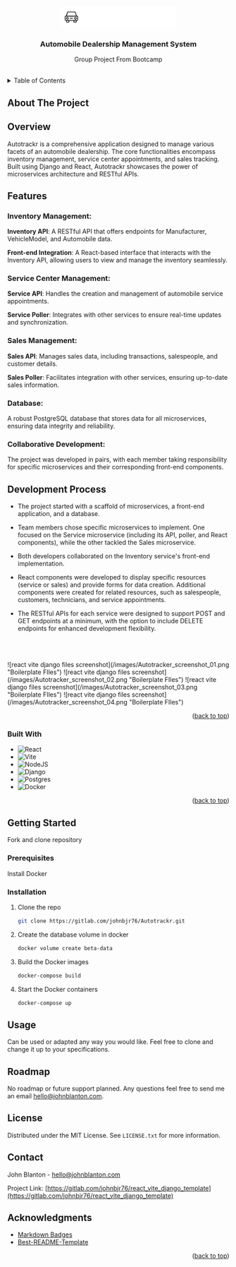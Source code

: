 <a name="readme-top"></a>


<!-- PROJECT LOGO -->
<br />
<div align="center">
  <a href="https://gitlab.com/johnbjr76/Autotrackr">
    <img src="images/autotrackr.png" alt="Logo" height="50">
  </a>

  <h3 align="center">Automobile Dealership Management System</h3>

  <p align="center">
    Group Project From Bootcamp
    <br />
    <br />
  </p>
</div>



<!-- TABLE OF CONTENTS -->
<details>
  <summary>Table of Contents</summary>
  <ol>
    <li>
      <a href="#about-the-project">About The Project</a>
      <ul>
        <li><a href="#built-with">Built With</a></li>
      </ul>
    </li>
    <li>
      <a href="#getting-started">Getting Started</a>
      <ul>
        <li><a href="#prerequisites">Prerequisites</a></li>
        <li><a href="#installation">Installation</a></li>
      </ul>
    </li>
    <li><a href="#usage">Usage</a></li>
    <li><a href="#roadmap">Roadmap</a></li>
    <li><a href="#license">License</a></li>
    <li><a href="#contact">Contact</a></li>
    <li><a href="#acknowledgments">Acknowledgments</a></li>
  </ol>
</details>

<!-- ABOUT THE PROJECT -->
## About The Project


## Overview
Autotrackr is a comprehensive application designed to manage various facets of an automobile dealership. The core functionalities encompass inventory management, service center appointments, and sales tracking. Built using Django and React, Autotrackr showcases the power of microservices architecture and RESTful APIs.

## Features
### Inventory Management:

**Inventory API**: A RESTful API that offers endpoints for Manufacturer, VehicleModel, and Automobile data.

**Front-end Integration**: A React-based interface that interacts with the Inventory API, allowing users to view and manage the inventory seamlessly.
<br>
### Service Center Management:

**Service API**: Handles the creation and management of automobile service appointments.

**Service Poller**: Integrates with other services to ensure real-time updates and synchronization.
<br>
### Sales Management:

**Sales API**: Manages sales data, including transactions, salespeople, and customer details.

**Sales Poller**: Facilitates integration with other services, ensuring up-to-date sales information.
<br>
### Database: 
A robust PostgreSQL database that stores data for all microservices, ensuring data integrity and reliability.
<br>
### Collaborative Development:
The project was developed in pairs, with each member taking responsibility for specific microservices and their corresponding front-end components.
<br>
## Development Process

- The project started with a scaffold of microservices, a front-end application, and a database.

- Team members chose specific microservices to implement. One focused on the Service microservice (including its API, poller, and React components), while the other tackled the Sales microservice.

- Both developers collaborated on the Inventory service's front-end implementation.

- React components were developed to display specific resources (service or sales) and provide forms for data creation. Additional components were created for related resources, such as salespeople, customers, technicians, and service appointments.

- The RESTful APIs for each service were designed to support POST and GET endpoints at a minimum, with the option to include DELETE endpoints for enhanced development flexibility.
<br>
<br>
<br>
![react vite django files screenshot](/images/Autotracker_screenshot_01.png "Boilerplate FIles")
![react vite django files screenshot](/images/Autotracker_screenshot_02.png "Boilerplate FIles")
![react vite django files screenshot](/images/Autotracker_screenshot_03.png "Boilerplate FIles")
![react vite django files screenshot](/images/Autotracker_screenshot_04.png "Boilerplate FIles")

<p align="right">(<a href="#readme-top">back to top</a>)</p>



### Built With


* ![React](https://img.shields.io/badge/react-%2320232a.svg?style=for-the-badge&logo=react&logoColor=%2361DAFB)
* ![Vite](https://img.shields.io/badge/vite-%23646CFF.svg?style=for-the-badge&logo=vite&logoColor=white)
* ![NodeJS](https://img.shields.io/badge/node.js-6DA55F?style=for-the-badge&logo=node.js&logoColor=white)
* ![Django](https://img.shields.io/badge/django-%23092E20.svg?style=for-the-badge&logo=django&logoColor=white)
* ![Postgres](https://img.shields.io/badge/postgres-%23316192.svg?style=for-the-badge&logo=postgresql&logoColor=white)
* ![Docker](https://img.shields.io/badge/docker-%230db7ed.svg?style=for-the-badge&logo=docker&logoColor=white)


<p align="right">(<a href="#readme-top">back to top</a>)</p>



<!-- GETTING STARTED -->
## Getting Started

Fork and clone repository

### Prerequisites

Install Docker

### Installation


1. Clone the repo
   ```sh
   git clone https://gitlab.com/johnbjr76/Autotrackr.git
   ```
2. Create the database volume in docker
   ```sh
   docker volume create beta-data
   ```
3. Build the Docker images
   ```sh
   docker-compose build
   ```
4. Start the Docker containers
   ```sh
   docker-compose up
   ```


<!-- USAGE EXAMPLES -->
## Usage

Can be used or adapted any way you would like. Feel free to clone and change it up to your specifications. 


<!-- ROADMAP -->
## Roadmap

No roadmap or future support planned.  Any questions feel free to send me an email hello@johnblanton.com.



<!-- LICENSE -->
## License

Distributed under the MIT License. See `LICENSE.txt` for more information.


<!-- CONTACT -->
## Contact

John Blanton - hello@johnblanton.com

Project Link: [https://gitlab.com/johnbjr76/react_vite_django_template](https://gitlab.com/johnbjr76/react_vite_django_template)


<!-- ACKNOWLEDGMENTS -->
## Acknowledgments

* [Markdown Badges](https://github.com/Ileriayo/markdown-badges)
* [Best-README-Template](https://github.com/othneildrew/Best-README-Template)


<p align="right">(<a href="#readme-top">back to top</a>)</p>





